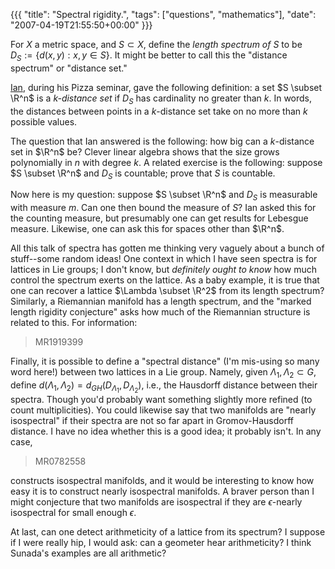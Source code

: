 {{{
  "title": "Spectral rigidity.",
  "tags": ["questions", "mathematics"],
  "date": "2007-04-19T21:55:50+00:00"
}}}

  For $X$ a metric space, and $S \subset X$, define the *length spectrum of S* to be $D_S := \{ d(x,y) : x, y \in S \}$.  It might be better to call this the "distance spectrum" or "distance set."

<a href="http://www.math.uchicago.edu/~biringer/">Ian</a>, during his Pizza seminar, gave the following definition: a set $S \subset \R^n$ is a *$k$-distance set* if $D_S$ has cardinality no greater than $k$.  In words, the distances between points in a $k$-distance set take on no more than $k$ possible values.

The question that Ian answered is the following: how big can a $k$-distance set in $\R^n$ be?  Clever linear algebra shows that the size grows polynomially in $n$ with degree $k$.  A related exercise is the following: suppose $S \subset \R^n$ and $D_S$ is countable; prove that $S$ is countable.

Now here is my question: suppose $S \subset \R^n$ and $D_S$ is measurable with measure $m$.  Can one then bound the measure of $S$?  Ian asked this for the counting measure, but presumably one can get results for Lebesgue measure.  Likewise, one can ask this for spaces other than $\R^n$.

All this talk of spectra has gotten me thinking very vaguely about a bunch of stuff--some random ideas!  One context in which I have seen spectra is for lattices in Lie groups; I don't know, but *definitely ought to know* how much control the spectrum exerts on the lattice.  As a baby example, it is true that one can recover a lattice $\Lambda \subset \R^2$ from its length spectrum?  Similarly, a Riemannian manifold has a length spectrum, and the "marked length rigidity conjecture" asks how much of the Riemannian structure is related to this.  For information:

> MR1919399

Finally, it is possible to define a "spectral distance" (I'm mis-using so many word here!) between two lattices in a Lie group.  Namely, given $\Lambda_1, \Lambda_2 \subset G$, define $d(\Lambda_1, \Lambda_2) = d_{GH}(D_{\Lambda_1}, D_{\Lambda_2})$, i.e., the Hausdorff distance between their spectra.  Though you'd probably want something slightly more refined (to count multiplicities).  You could likewise say that two manifolds are "nearly isospectral" if their spectra are not so far apart in Gromov-Hausdorff distance.  I have no idea whether this is a good idea; it probably isn't.  In any case,

> MR0782558

constructs isospectral manifolds, and it would be interesting to know how easy it is to construct nearly isospectral manifolds.  A braver person than I might conjecture that two manifolds are isospectral if they are $\epsilon$-nearly isospectral for small enough $\epsilon$.

At last, can one detect arithmeticity of a lattice from its spectrum?  I suppose if I were really hip, I would ask: can a geometer hear arithmeticity?  I think Sunada's examples are all arithmetic?

